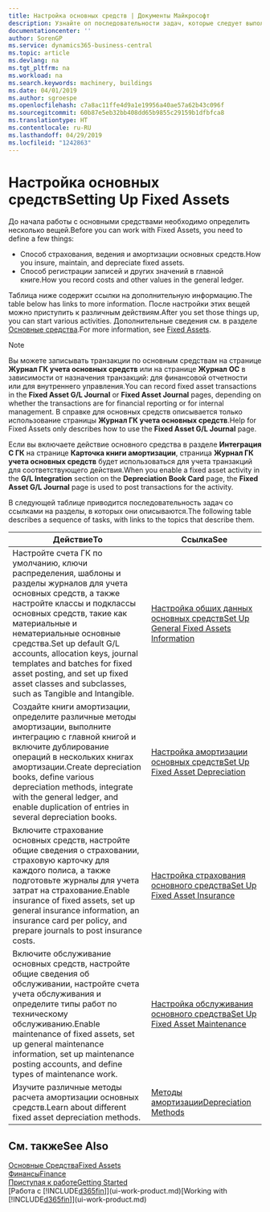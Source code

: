 ```yaml
---
title: Настройка основных средств | Документы Майкрософт
description: Узнайте оп последовательности задач, которые следует выполнить для настройки основных средств, например машин или оборудования.
documentationcenter: ''
author: SorenGP
ms.service: dynamics365-business-central
ms.topic: article
ms.devlang: na
ms.tgt_pltfrm: na
ms.workload: na
ms.search.keywords: machinery, buildings
ms.date: 04/01/2019
ms.author: sgroespe
ms.openlocfilehash: c7a8ac11ffe4d9a1e19956a40ae57a62b43c096f
ms.sourcegitcommit: 60b87e5eb32bb408dd65b9855c29159b1dfbfca8
ms.translationtype: HT
ms.contentlocale: ru-RU
ms.lasthandoff: 04/29/2019
ms.locfileid: "1242863"
---
```

# <a name="setting-up-fixed-assets"></a><span data-ttu-id="4c9e6-103">Настройка основных средств</span><span class="sxs-lookup"><span data-stu-id="4c9e6-103">Setting Up Fixed Assets</span></span>
<span data-ttu-id="4c9e6-104">До начала работы с основными средствами необходимо определить несколько вещей.</span><span class="sxs-lookup"><span data-stu-id="4c9e6-104">Before you can work with Fixed Assets, you need to define a few things:</span></span>  

* <span data-ttu-id="4c9e6-105">Способ страхования, ведения и амортизации основных средств.</span><span class="sxs-lookup"><span data-stu-id="4c9e6-105">How you insure, maintain, and depreciate fixed assets.</span></span>  
* <span data-ttu-id="4c9e6-106">Способ регистрации записей и других значений в главной книге.</span><span class="sxs-lookup"><span data-stu-id="4c9e6-106">How you record costs and other values in the general ledger.</span></span>  

<span data-ttu-id="4c9e6-107">Таблица ниже содержит ссылки на дополнительную информацию.</span><span class="sxs-lookup"><span data-stu-id="4c9e6-107">The table below has links to more information.</span></span> <span data-ttu-id="4c9e6-108">После настройки этих вещей можно приступить к различным действиям.</span><span class="sxs-lookup"><span data-stu-id="4c9e6-108">After you set those things up, you can start various activities.</span></span> <span data-ttu-id="4c9e6-109">Дополнительные сведения см. в разделе [Основные средства](fa-manage.md).</span><span class="sxs-lookup"><span data-stu-id="4c9e6-109">For more information, see [Fixed Assets](fa-manage.md).</span></span>  

> [!NOTE]  
>   <span data-ttu-id="4c9e6-110">Вы можете записывать транзакции по основным средствам на странице **Журнал ГК учета основных средств** или на странице **Журнал ОС** в зависимости от назначения транзакций: для финансовой отчетности или для внутреннего управления.</span><span class="sxs-lookup"><span data-stu-id="4c9e6-110">You can record fixed asset transactions in the **Fixed Asset G/L Journal** or **Fixed Asset Journal** pages, depending on whether the transactions are for financial reporting or for internal management.</span></span> <span data-ttu-id="4c9e6-111">В справке для основных средств описывается только использование страницы **Журнал ГК учета основных средств**.</span><span class="sxs-lookup"><span data-stu-id="4c9e6-111">Help for Fixed Assets only describes how to use the **Fixed Asset G/L Journal** page.</span></span>  

<span data-ttu-id="4c9e6-112">Если вы включаете действие основного средства в разделе **Интеграция С ГК** на странице **Карточка книги амортизации**, страница **Журнал ГК учета основных средств** будет использоваться для учета транзакций для соответствующего действия.</span><span class="sxs-lookup"><span data-stu-id="4c9e6-112">When you enable a fixed asset activity in the **G/L Integration** section on the **Depreciation Book Card** page, the **Fixed Asset G/L Journal** page is used to post transactions for the activity.</span></span>

<span data-ttu-id="4c9e6-113">В следующей таблице приводится последовательность задач со ссылками на разделы, в которых они описываются.</span><span class="sxs-lookup"><span data-stu-id="4c9e6-113">The following table describes a sequence of tasks, with links to the topics that describe them.</span></span>  

| <span data-ttu-id="4c9e6-114">Действие</span><span class="sxs-lookup"><span data-stu-id="4c9e6-114">To</span></span> | <span data-ttu-id="4c9e6-115">Ссылка</span><span class="sxs-lookup"><span data-stu-id="4c9e6-115">See</span></span> |
| --- | --- |
| <span data-ttu-id="4c9e6-116">Настройте счета ГК по умолчанию, ключи распределения, шаблоны и разделы журналов для учета основных средств, а также настройте классы и подклассы основных средств, такие как материальные и нематериальные основные средства.</span><span class="sxs-lookup"><span data-stu-id="4c9e6-116">Set up default G/L accounts, allocation keys, journal templates and batches for fixed asset posting, and set up fixed asset classes and subclasses, such as Tangible and Intangible.</span></span> |[<span data-ttu-id="4c9e6-117">Настройка общих данных основных средств</span><span class="sxs-lookup"><span data-stu-id="4c9e6-117">Set Up General Fixed Assets Information</span></span>](fa-how-setup-general.md) |
| <span data-ttu-id="4c9e6-118">Создайте книги амортизации, определите различные методы амортизации, выполните интеграцию с главной книгой и включите дублирование операций в нескольких книгах амортизации.</span><span class="sxs-lookup"><span data-stu-id="4c9e6-118">Create depreciation books, define various depreciation methods, integrate with the general ledger, and enable duplication of entries in several depreciation books.</span></span> |[<span data-ttu-id="4c9e6-119">Настройка амортизации основных средств</span><span class="sxs-lookup"><span data-stu-id="4c9e6-119">Set Up Fixed Asset Depreciation</span></span>](fa-how-setup-depreciation.md) |
| <span data-ttu-id="4c9e6-120">Включите страхование основных средств, настройте общие сведения о страховании, страховую карточку для каждого полиса, а также подготовьте журналы для учета затрат на страхование.</span><span class="sxs-lookup"><span data-stu-id="4c9e6-120">Enable insurance of fixed assets, set up general insurance information, an insurance card per policy, and prepare journals to post insurance costs.</span></span> |[<span data-ttu-id="4c9e6-121">Настройка страхования основного средства</span><span class="sxs-lookup"><span data-stu-id="4c9e6-121">Set Up Fixed Asset Insurance</span></span>](fa-how-setup-insurance.md) |
| <span data-ttu-id="4c9e6-122">Включите обслуживание основных средств, настройте общие сведения об обслуживании, настройте счета учета обслуживания и определите типы работ по техническому обслуживанию.</span><span class="sxs-lookup"><span data-stu-id="4c9e6-122">Enable maintenance of fixed assets, set up general maintenance information, set up maintenance posting accounts, and define types of maintenance work.</span></span> |[<span data-ttu-id="4c9e6-123">Настройка обслуживания основного средства</span><span class="sxs-lookup"><span data-stu-id="4c9e6-123">Set Up Fixed Asset Maintenance</span></span>](fa-how-setup-maintenance.md) |
| <span data-ttu-id="4c9e6-124">Изучите различные методы расчета амортизации основных средств.</span><span class="sxs-lookup"><span data-stu-id="4c9e6-124">Learn about different fixed asset depreciation methods.</span></span> |[<span data-ttu-id="4c9e6-125">Методы амортизации</span><span class="sxs-lookup"><span data-stu-id="4c9e6-125">Depreciation Methods</span></span>](fa-depreciation-methods.md) |

## <a name="see-also"></a><span data-ttu-id="4c9e6-126">См. также</span><span class="sxs-lookup"><span data-stu-id="4c9e6-126">See Also</span></span>
[<span data-ttu-id="4c9e6-127">Основные Средства</span><span class="sxs-lookup"><span data-stu-id="4c9e6-127">Fixed Assets</span></span>](fa-manage.md)  
[<span data-ttu-id="4c9e6-128">Финансы</span><span class="sxs-lookup"><span data-stu-id="4c9e6-128">Finance</span></span>](finance.md)  
[<span data-ttu-id="4c9e6-129">Приступая к работе</span><span class="sxs-lookup"><span data-stu-id="4c9e6-129">Getting Started</span></span>](product-get-started.md)  
<span data-ttu-id="4c9e6-130">[Работа с [!INCLUDE[d365fin](includes/d365fin_md.md)]](ui-work-product.md)</span><span class="sxs-lookup"><span data-stu-id="4c9e6-130">[Working with [!INCLUDE[d365fin](includes/d365fin_md.md)]](ui-work-product.md)</span></span>
